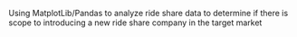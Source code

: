 Using MatplotLib/Pandas to analyze ride share data to determine if there is scope to introducing a new ride share company in the target market

